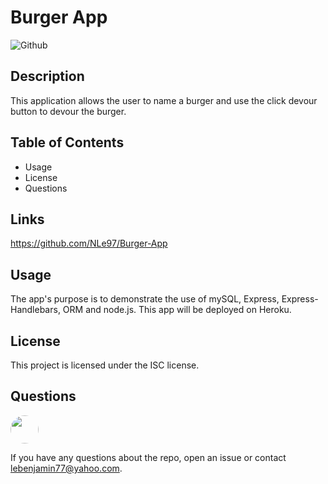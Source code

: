 # **Burger App**

 ![Github](https://img.shields.io/github/last-commit/NLe97/BurgerApp)

 ## **Description**
 This application allows the user to name a burger and use the click devour button to devour the burger. 

 ## **Table of Contents**
 * Usage
 * License
 * Questions

 ## **Links**

 https://github.com/NLe97/Burger-App

 ## **Usage**
 The app's purpose is to demonstrate the use of mySQL, Express, Express-Handlebars, ORM and node.js. This app will be deployed on Heroku.

 ## **License**
 This project is licensed under the ISC license.

 ## **Questions**

  <img src="https://avatars.githubusercontent.com/NLe97" style="width: 45px; height: 45px; border-radius:100%;">

  If you have any questions about the repo, open an issue or contact lebenjamin77@yahoo.com.